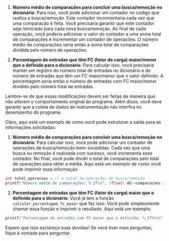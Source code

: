 1. **Número médio de comparações para concluir uma busca/remoção no dicionário**: Para isso, você pode adicionar um contador no código que realiza a busca/remoção. Este contador incrementaria cada vez que uma comparação é feita. Você precisaria garantir que este contador seja reiniciado para cada nova busca/remoção. Ao final de cada operação, você poderia adicionar o valor do contador a uma soma total de comparações e incrementar um contador de operações. O número médio de comparações seria então a soma total de comparações dividida pelo número de operações.

2. **Porcentagem de entradas que têm FC (fator de carga) maior/menor que o definido para o dicionário**: Para calcular isso, você precisaria manter um registro do número total de entradas no dicionário e do número de entradas que têm um FC maior/menor que o valor definido. A porcentagem seria então o número de entradas com FC maior/menor dividido pelo número total de entradas.

Lembre-se de que essas modificações devem ser feitas de maneira que não alterem o comportamento original do programa. Além disso, você deve garantir que a coleta de dados de instrumentação não interfira no desempenho do programa.


Claro, aqui está um exemplo de como você pode estruturar a saída para as informações solicitadas:

1. **Número médio de comparações para concluir uma busca/remoção no dicionário**:
   Para calcular isso, você pode adicionar um contador de operações de busca/remoção bem-sucedidas. Cada vez que uma busca ou remoção é realizada com sucesso, você incrementa esse contador. No final, você pode dividir o total de comparações pelo total de operações para obter a média. Aqui está um exemplo de como você pode imprimir essa informação:

```c
int total_operacoes = // o total de operações de busca/remoção
printf("Número médio de comparações: %.2f\n", (float) dd->comparacoes / total_operacoes);
```

2. **Porcentagem de entradas que têm FC (fator de carga) maior que o definido para o dicionário**:
   Você já tem a função `calcular_porcentagem_fc_maior` que faz isso. Você pode simplesmente chamar essa função e imprimir o resultado. Aqui está um exemplo:

```c
printf("Porcentagem de entradas com FC maior que o definido: %.2f%%\n", calcular_porcentagem_fc_maior(dd));
```

Espero que isso esclareça suas dúvidas! Se você tiver mais perguntas, fique à vontade para perguntar.